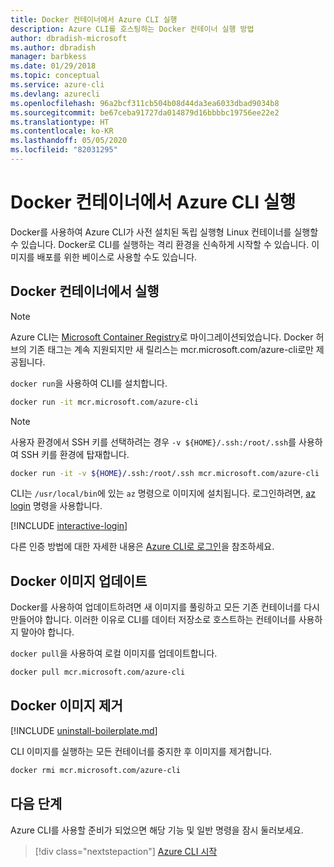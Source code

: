 ```yaml
---
title: Docker 컨테이너에서 Azure CLI 실행
description: Azure CLI를 호스팅하는 Docker 컨테이너 실행 방법
author: dbradish-microsoft
ms.author: dbradish
manager: barbkess
ms.date: 01/29/2018
ms.topic: conceptual
ms.service: azure-cli
ms.devlang: azurecli
ms.openlocfilehash: 96a2bcf311cb504b08d44da3ea6033dbad9034b8
ms.sourcegitcommit: be67ceba91727da014879d16bbbbc19756ee22e2
ms.translationtype: HT
ms.contentlocale: ko-KR
ms.lasthandoff: 05/05/2020
ms.locfileid: "82031295"
---
```

# <a name="run-azure-cli-in-a-docker-container"></a>Docker 컨테이너에서 Azure CLI 실행

Docker를 사용하여 Azure CLI가 사전 설치된 독립 실행형 Linux 컨테이너를 실행할 수 있습니다. Docker로 CLI를 실행하는 격리 환경을 신속하게 시작할 수 있습니다. 이미지를 배포를 위한 베이스로 사용할 수도 있습니다.

## <a name="run-in-a-docker-container"></a>Docker 컨테이너에서 실행

> [!NOTE]
> Azure CLI는 [Microsoft Container Registry](https://azure.microsoft.com/services/container-registry)로 마이그레이션되었습니다. Docker 허브의 기존 태그는 계속 지원되지만 새 릴리스는 mcr.microsoft.com/azure-cli로만 제공됩니다.

`docker run`을 사용하여 CLI를 설치합니다.

   ```bash
   docker run -it mcr.microsoft.com/azure-cli
   ```

> [!NOTE]
> 사용자 환경에서 SSH 키를 선택하려는 경우 `-v ${HOME}/.ssh:/root/.ssh`를 사용하여 SSH 키를 환경에 탑재합니다.
>
> ```bash
> docker run -it -v ${HOME}/.ssh:/root/.ssh mcr.microsoft.com/azure-cli
> ```

CLI는 `/usr/local/bin`에 있는 `az` 명령으로 이미지에 설치됩니다. 로그인하려면, [az login](/cli/azure/reference-index#az-login) 명령을 사용합니다.

[!INCLUDE [interactive-login](includes/interactive-login.md)]

다른 인증 방법에 대한 자세한 내용은 [Azure CLI로 로그인](authenticate-azure-cli.md)을 참조하세요.

## <a name="update-docker-image"></a>Docker 이미지 업데이트

Docker를 사용하여 업데이트하려면 새 이미지를 풀링하고 모든 기존 컨테이너를 다시 만들어야 합니다. 이러한 이유로 CLI를 데이터 저장소로 호스트하는 컨테이너를 사용하지 말아야 합니다.

`docker pull`을 사용하여 로컬 이미지를 업데이트합니다.

```bash
docker pull mcr.microsoft.com/azure-cli
```

## <a name="uninstall-docker-image"></a>Docker 이미지 제거

[!INCLUDE [uninstall-boilerplate.md](includes/uninstall-boilerplate.md)]

CLI 이미지를 실행하는 모든 컨테이너를 중지한 후 이미지를 제거합니다.

```bash
docker rmi mcr.microsoft.com/azure-cli
```

## <a name="next-steps"></a>다음 단계

Azure CLI를 사용할 준비가 되었으면 해당 기능 및 일반 명령을 잠시 둘러보세요.

> [!div class="nextstepaction"]
> [Azure CLI 시작](get-started-with-azure-cli.md)
